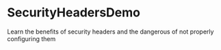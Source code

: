 # SecurityHeadersDemo
Learn the benefits of security headers and the dangerous of not properly configuring them
